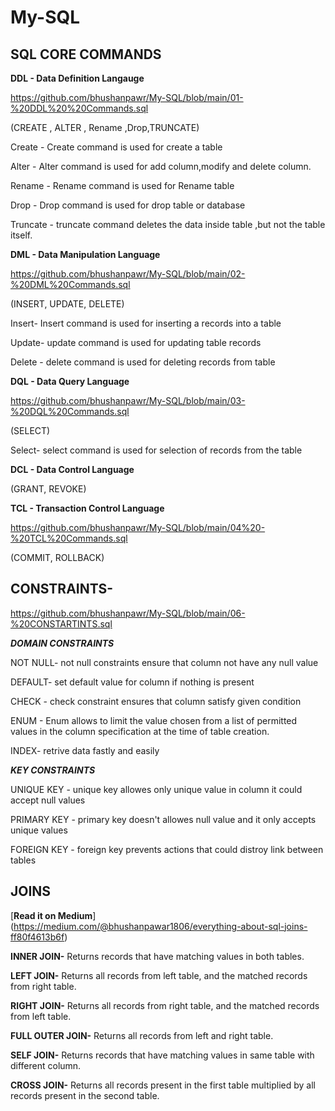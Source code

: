 # My-SQL

## SQL CORE COMMANDS

**DDL - Data Definition Langauge**

https://github.com/bhushanpawr/My-SQL/blob/main/01-%20DDL%20%20Commands.sql

(CREATE , ALTER , Rename ,Drop,TRUNCATE)

Create - Create command is used for create a table

Alter - Alter command is used for add column,modify and delete column.

Rename - Rename command is used for Rename table

Drop - Drop command is used for drop table or database

Truncate - truncate command deletes the data inside table ,but not the table itself.


**DML - Data Manipulation Language**

https://github.com/bhushanpawr/My-SQL/blob/main/02-%20DML%20Commands.sql

(INSERT, UPDATE, DELETE)

Insert- Insert command is used for inserting a records into a table

Update- update command is used for updating table records

Delete - delete command is used for deleting records from table

**DQL - Data Query Language**

https://github.com/bhushanpawr/My-SQL/blob/main/03-%20DQL%20Commands.sql

(SELECT)

Select- select command is used for selection of records from the table

**DCL - Data Control Language** 

(GRANT, REVOKE)

**TCL - Transaction Control Language**

https://github.com/bhushanpawr/My-SQL/blob/main/04%20-%20TCL%20Commands.sql

(COMMIT, ROLLBACK)





## CONSTRAINTS-

https://github.com/bhushanpawr/My-SQL/blob/main/06-%20CONSTARTINTS.sql

***DOMAIN CONSTRAINTS***

NOT NULL- not null constraints ensure that column not have any null value

DEFAULT- set default value for column if nothing is present

CHECK - check constraint ensures that column satisfy given condition

ENUM - Enum allows to limit the value chosen from a list of permitted values in the column specification at the time of table creation.

INDEX- retrive data fastly and easily


***KEY CONSTRAINTS***

UNIQUE KEY - unique key allowes only unique value in column it could accept null values

PRIMARY KEY - primary key doesn't allowes null value and it only accepts unique values

FOREIGN KEY - foreign key prevents actions that could distroy link between tables




## JOINS

[**Read it on Medium**] (https://medium.com/@bhushanpawar1806/everything-about-sql-joins-ff80f4613b6f)

**INNER JOIN-** Returns records that have matching values in both tables.


**LEFT JOIN-** Returns all records from left table, and the matched records from right table.


**RIGHT JOIN-** Returns all records from right table, and the matched records from left table.


**FULL OUTER JOIN-** Returns all records from left and right table.


**SELF JOIN-** Returns records that have matching values in same table with different column.


**CROSS JOIN-** Returns all records present in the first table multiplied by all records present in the second table.
